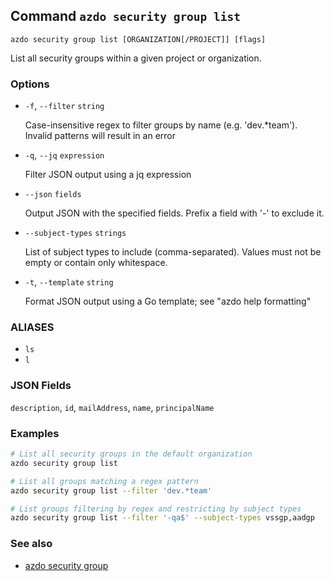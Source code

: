 ## Command `azdo security group list`

```
azdo security group list [ORGANIZATION[/PROJECT]] [flags]
```

List all security groups within a given project or organization.

### Options


* `-f`, `--filter` `string`

	Case-insensitive regex to filter groups by name (e.g. &#39;dev.*team&#39;). Invalid patterns will result in an error

* `-q`, `--jq` `expression`

	Filter JSON output using a jq expression

* `--json` `fields`

	Output JSON with the specified fields. Prefix a field with &#39;-&#39; to exclude it.

* `--subject-types` `strings`

	List of subject types to include (comma-separated). Values must not be empty or contain only whitespace.

* `-t`, `--template` `string`

	Format JSON output using a Go template; see &#34;azdo help formatting&#34;


### ALIASES

- `ls`
- `l`

### JSON Fields

`description`, `id`, `mailAddress`, `name`, `principalName`

### Examples

```bash
# List all security groups in the default organization
azdo security group list

# List all groups matching a regex pattern
azdo security group list --filter 'dev.*team'

# List groups filtering by regex and restricting by subject types
azdo security group list --filter '-qa$' --subject-types vssgp,aadgp
```

### See also

* [azdo security group](./azdo_security_group.md)
